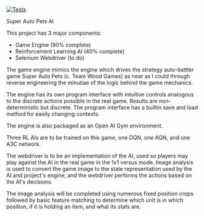 [![Tests](https://github.com/CallThemHunter/SuperAutoPetsAI/actions/workflows/test-SAP-app.yml/badge.svg?event=push)](https://github.com/CallThemHunter/SuperAutoPetsAI/actions/workflows/test-SAP-app.yml)

Super Auto Pets AI

This project has 3 major components:

- Game Engine (90% complete)
- Reinforcement Learning AI (40% complete)
- Selenium Webdriver (to do)

The game engine mimics the engine which drives the strategy
auto-battler game Super Auto Pets (c. Team Wood Games) as near
as I could through reverse engineering the minutiae of the logic
behind the game mechanics.

The engine has its own program interface with intuitive controls
analogous to the discrete actions possible in the real game.
Results are non-deterministic but discrete. The program interface
has a builtin save and load method for easily changing contexts.

The engine is also packaged as an Open AI Gym environment.

Three RL AIs are to be trained on this game, one DQN, one AQN,
and one A3C network.

The webdriver is to be an implementation of the AI, used so
players may play against the AI in the real game in the 1v1
versus mode. Image analysis is used to convert the game image
to the state representation used by the AI and project's engine,
and the webdriver performs the actions based on the AI's decisions.

The image analysis will be completed using numerous fixed position crops
followed by basic feature matching to determine which unit is in which
position, if it is holding an item, and what its stats are.